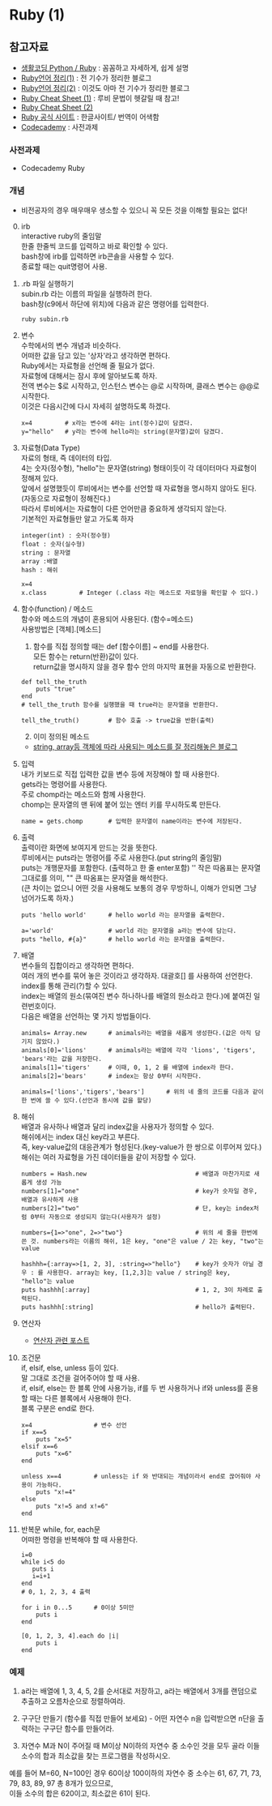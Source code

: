 # Ruby (1)
## 참고자료
- [생활코딩 Python / Ruby](https://opentutorials.org/course/1750) : 꼼꼼하고 자세하게, 쉽게 설명
- [Ruby언어 정리(1)](http://kyunni22.tistory.com/9?category=518947) : 전 기수가 정리한 블로그
- [Ruby언어 정리(2)](http://seungdols.tistory.com/591) : 이것도 아마 전 기수가 정리한 블로그
- [Ruby Cheat Sheet (1)](http://www.cheat-sheets.org/saved-copy/RubyCheat.pdf) : 루비 문법이 헷갈릴 때 참고!
- [Ruby Cheat Sheet (2)](http://overapi.com/ruby/)
- [Ruby 공식 사이트](https://www.ruby-lang.org/ko/) : 한글사이트/ 번역이 어색함
- [Codecademy](https://www.codecademy.com/learn/learn-ruby) : 사전과제

### 사전과제
- Codecademy Ruby

    
### 개념
* 비전공자의 경우 매우매우 생소할 수 있으니 꼭 모든 것을 이해할 필요는 없다!  

0. irb  
    interactive ruby의 줄임말  
    한줄 한줄씩 코드를 입력하고 바로 확인할 수 있다.  
    bash창에 irb를 입력하면 irb콘솔을 사용할 수 있다.  
    종료할 때는 quit명령어 사용.

1. .rb 파일 실행하기  
    subin.rb 라는 이름의 파일을 실행하려 한다.  
    bash창(c9에서 하단에 위치)에 다음과 같은 명령어를 입력한다.      

    ```
    ruby subin.rb
    ```
    
2. 변수   
    수학에서의 변수 개념과 비슷하다.  
    어떠한 값을 담고 있는 '상자'라고 생각하면 편하다.  
    Ruby에서는 자료형을 선언해 줄 필요가 없다.  
    자료형에 대해서는 잠시 후에 알아보도록 하자.  
    전역 변수는 $로 시작하고, 인스턴스 변수는 @로 시작하며, 클래스 변수는 @@로 시작한다.  
    이것은 다음시간에 다시 자세히 설명하도록 하겠다.  
    ```
    x=4         # x라는 변수에 4라는 int(정수)값이 담겼다.
    y="hello"   # y라는 변수에 hello라는 string(문자열)값이 담겼다.
    
    ```
    
3. 자료형(Data Type)  
    자료의 형태, 즉 데이터의 타입.  
    4는 숫자(정수형), "hello"는 문자열(string) 형태이듯이 각 데이터마다 자료형이 정해져 있다.  
    앞에서 설명했듯이 루비에서는 변수를 선언할 때 자료형을 명시하지 않아도 된다.  
    (자동으로 자료형이 정해진다.)  
    따라서 루비에서는 자료형이 다른 언어만큼 중요하게 생각되지 않는다.  
    기본적인 자료형들만 알고 가도록 하자
    ```
    integer(int) : 숫자(정수형)
    float : 숫자(실수형)
    string : 문자열
    array :배열
    hash : 해쉬
    
    x=4
    x.class         # Integer (.class 라는 메소드로 자료형을 확인할 수 있다.)
    ```

4. 함수(function)  / 메소드  
    함수와 메소드의 개념이 혼용되어 사용된다. (함수=메소드)  
    사용방법은 [객체].[메소드]  
    
    1) 함수를 직접 정의할 때는 def [함수이름] ~ end를 사용한다.  
    모든 함수는 return(반환)값이 있다.  
    return값을 명시하지 않을 경우 함수 안의 마지막 표현을 자동으로 반환한다.  

    ```
    def tell_the_truth
        puts "true"
    end
    # tell_the_truth 함수를 실행했을 때 true라는 문자열을 반환한다.
    
    tell_the_truth()        # 함수 호출 -> true값을 반환(출력)
    ```
    2) 이미 정의된 메소드
    - [string, array등 객체에 따라 사용되는 메소드를 잘 정리해놓은 블로그](http://jinbroing.tistory.com/31)

6. 입력  
    내가 키보드로 직접 입력한 값을 변수 등에 저장해야 할 때 사용한다.    
    gets라는 명령어를 사용한다.  
    주로 chomp라는 메소드와 함께 사용한다.  
    chomp는 문자열의 맨 뒤에 붙어 있는 엔터 키를 무시하도록 만든다.  
    ```
    name = gets.chomp       # 입력한 문자열이 name이라는 변수에 저장된다.
    ```

7. 출력  
    출력이란 화면에 보여지게 만드는 것을 뜻한다.  
    루비에서는 puts라는 명령어를 주로 사용한다.(put string의 줄임말)  
    puts는 개행문자를 포함한다. (출력하고 한 줄 enter포함)
    '' 작은 따옴표는 문자열 그대로를 의미, "" 큰 따옴표는 문자열을 해석한다.  
    (큰 차이는 없으니 어떤 것을 사용해도 보통의 경우 무방하니, 이해가 안되면 그냥 넘어가도록 하자.)    

    ```
    puts 'hello world'      # hello world 라는 문자열을 출력한다.
    
    a='world'               # world 라는 문자열을 a라는 변수에 담는다.
    puts "hello, #{a}"      # hello world 라는 문자열을 출력한다.
    ```
    
8. 배열   
    변수들의 집합이라고 생각하면 편하다.  
    여러 개의 변수를 묶어 놓은 것이라고 생각하자.
    대괄호[] 를 사용하여 선언한다.  
    index를 통해 관리(?)할 수 있다.  
    index는 배열의 원소(묶여진 변수 하나하나를 배열의 원소라고 한다.)에 붙여진 일련번호이다.   
    다음은 배열을 선언하는 몇 가지 방법들이다.
    
    ```
    animals= Array.new      # animals라는 배열을 새롭게 생성한다.(값은 아직 담기지 않았다.)
    animals[0]='lions'      # animals라는 배열에 각각 'lions', 'tigers', 'bears'라는 값을 저장한다.
    animals[1]='tigers'     # 이때, 0, 1, 2 를 배열에 index라 한다.
    animals[2]='bears'      # index는 항상 0부터 시작한다.
    
    animals=['lions','tigers','bears']      # 위의 네 줄의 코드를 다음과 같이 한 번에 쓸 수 있다.(선언과 동시에 값을 할당)
    ```

9. 해쉬  
    배열과 유사하나 배열과 달리 index값을 사용자가 정의할 수 있다.  
    해쉬에서는 index 대신 key라고 부른다.  
    즉, key-value값의 대응관계가 형성된다.(key-value가 한 쌍으로 이루어져 있다.)  
    해쉬는 여러 자료형을 가진 데이터들을 같이 저장할 수 있다.  
    ```
    numbers = Hash.new                              # 배열과 마찬가지로 새롭게 생성 가능
    numbers[1]="one"                                # key가 숫자일 경우, 배열과 유사하게 사용
    numbers[2]="two"                                # 단, key는 index처럼 0부터 자동으로 생성되지 않는다(사용자가 설정)

    numbers={1=>"one", 2=>"two"}                    # 위의 세 줄을 한번에 쓴 것. numbers라는 이름의 해쉬, 1은 key, "one"은 value / 2는 key, "two"는 value
    
    hashhh={:array=>[1, 2, 3], :string=>"hello"}    # key가 숫자가 아닐 경우 : 를 사용한다. array는 key, [1,2,3]는 value / string은 key, "hello"는 value
    puts hashhh[:array]                             # 1, 2, 3이 차례로 출력된다.
    puts hashhh[:string]                            # hello가 출력된다.
    ```

10. 연산자
    - [연산자 관련 포스트](http://seungdols.tistory.com/324?category=575817)
    
11. 조건문  
    if, elsif, else, unless 등이 있다.  
    말 그대로 조건을 걸어주어야 할 때 사용.  
    if, elsif, else는 한 블록 안에 사용가능, if를 두 번 사용하거나 if와 unless를 혼용할 때는 다른 블록에서 사용해야 한다.  
    블록 구분은 end로 한다.
    ```
    x=4                 # 변수 선언     
    if x==5
        puts "x=5"
    elsif x==6
        puts "x=6"
    end
    
    unless x==4         # unless는 if 와 반대되는 개념이라서 end로 끊어줘야 사용이 가능하다.
        puts "x!=4"
    else
        puts "x!=5 and x!=6"
    end
    ```
    
12. 반복문
    while, for, each문  
    어떠한 명령을 반복해야 할 때 사용한다.  
    ```
    i=0
    while i<5 do
       puts i 
       i=i+1
    end
    # 0, 1, 2, 3, 4 출력
    ```
    ```
    for i in 0...5      # 0이상 5미만
        puts i
    end
    ```
    ```
    [0, 1, 2, 3, 4].each do |i|
        puts i                   
    end
    ```
        

### 예제  

1. a라는 배열에 1, 3, 4, 5, 2를 순서대로 저장하고, a라는 배열에서 3개를 랜덤으로 추출하고 오름차순으로 정렬하여라.  
    
2. 구구단 만들기 (함수를 직접 만들어 보세요) - 어떤 자연수 n을 입력받으면 n단을 출력하는 구구단 함수를 만들어라.

3. 자연수 M과 N이 주어질 때 M이상 N이하의 자연수 중 소수인 것을 모두 골라 이들 소수의 합과 최소값을 찾는 프로그램을 작성하시오.  

예를 들어 M=60, N=100인 경우 60이상 100이하의 자연수 중 소수는 61, 67, 71, 73, 79, 83, 89, 97 총 8개가 있으므로,   
이들 소수의 합은 620이고, 최소값은 61이 된다.


